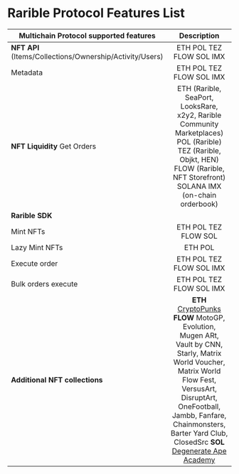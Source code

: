 # Rarible Protocol Features List

| **Multichain Protocol supported features**               |                                                                                                                                                                                                Description                                                                                                                                                                                                 |
|----------------------------------------------------------|:----------------------------------------------------------------------------------------------------------------------------------------------------------------------------------------------------------------------------------------------------------------------------------------------------------------------------------------------------------------------------------------------------------:|
| **NFT API** (Items/Collections/Ownership/Activity/Users) |                                                                                                                                                                                          ETH POL TEZ FLOW SOL IMX                                                                                                                                                                                          |
| Metadata                                                 |                                                                                                                                                                                          ETH POL TEZ FLOW SOL IMX                                                                                                                                                                                          |
| **NFT Liquidity** Get Orders                             |                                                                                                               ETH (Rarible, SeaPort, LooksRare, x2y2, Rarible Community Marketplaces) POL (Rarible) TEZ (Rarible, Objkt, HEN) FLOW (Rarible, NFT Storefront) SOLANA IMX (on-chain orderbook)                                                                                                               |
| **Rarible SDK**                                          |                                                                                                                                                                                                                                                                                                                                                                                                            |
| Mint NFTs                                                |                                                                                                                                                                                            ETH POL TEZ FLOW SOL                                                                                                                                                                                            |
| Lazy Mint NFTs                                           |                                                                                                                                                                                                  ETH POL                                                                                                                                                                                                   |
| Execute order                                            |                                                                                                                                                                                          ETH POL TEZ FLOW SOL IMX                                                                                                                                                                                          |
| Bulk orders execute                                      |                                                                                                                                                                                          ETH POL TEZ FLOW SOL IMX                                                                                                                                                                                          |
| **Additional NFT collections**                           | **ETH** [CryptoPunks](https://www.larvalabs.com/cryptopunks) **FLOW** MotoGP, Evolution, Mugen ARt, Vault by CNN, Starly, Matrix World Voucher, Matrix World Flow Fest, VersusArt, DisruptArt, OneFootball, Jambb, Fanfare, Chainmonsters, Barter Yard Club, ClosedSrc  **SOL** [Degenerate Ape Academy](https://marketplace.degenape.academy/explore/SOLANA:DSwfRF1jhhu6HpSuzaig1G19kzP73PfLZBPLofkw6fLD) |
